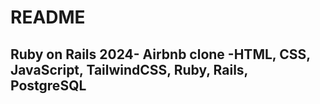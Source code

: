 # README

## Ruby on Rails 2024- Airbnb clone -HTML, CSS, JavaScript, TailwindCSS, Ruby, Rails, PostgreSQL
